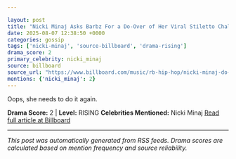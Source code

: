 ```yaml
---

layout: post
title: "Nicki Minaj Asks Barbz For a Do-Over of Her Viral Stiletto Challenge After Admitting Dress ‘A Tad Shorter’ Than She Expected"
date: 2025-08-07 12:38:50 +0000
categories: gossip
tags: ['nicki-minaj', 'source-billboard', 'drama-rising']
drama_score: 2
primary_celebrity: nicki_minaj
source: billboard
source_url: "https://www.billboard.com/music/rb-hip-hop/nicki-minaj-do-over-stiletto-challenge-wardrobe-malfunction-1236038431/"
mentions: {'nicki_minaj': 2}
---
```


Oops, she needs to do it again.

**Drama Score:** 2 | **Level:** RISING **Celebrities Mentioned:** Nicki Minaj [Read full article at Billboard](https://www.billboard.com/music/rb-hip-hop/nicki-minaj-do-over-stiletto-challenge-wardrobe-malfunction-1236038431/)

---

*This post was automatically generated from RSS feeds. Drama scores are calculated based on mention frequency and source reliability.*